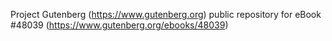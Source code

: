 Project Gutenberg (https://www.gutenberg.org) public repository for eBook #48039 (https://www.gutenberg.org/ebooks/48039)
